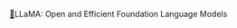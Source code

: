 [🔗](https://lee-seoyoung.notion.site/LLaMA-Open-and-Efficient-Foundation-Language-Models-148912a6039680c799c0f56ae6a28a5a?pvs=4)LLaMA: Open and Efficient Foundation Language Models
